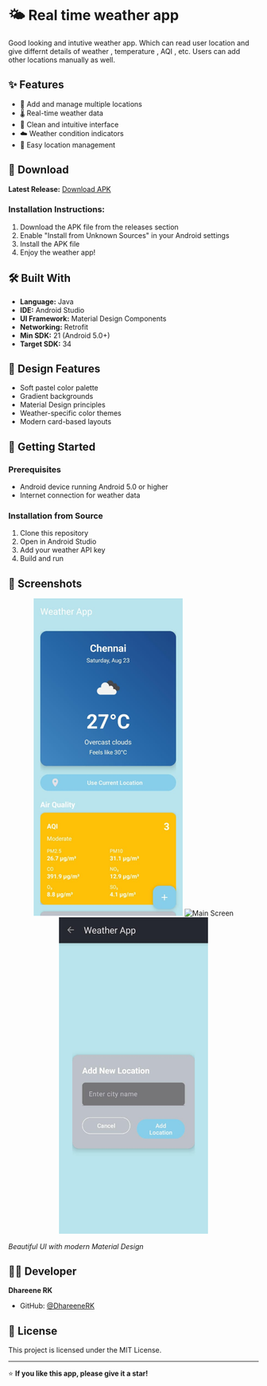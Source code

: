 # 🌤️ Real time weather app

Good looking and intutive weather app. Which can read user location and give differnt details of weather , temperature , AQI , etc. Users can add other locations manually as well.

## ✨ Features

- 📍 Add and manage multiple locations
- 🌡️ Real-time weather data
- 📱 Clean and intuitive interface
- ☁️ Weather condition indicators
- 🔄 Easy location management

## 📱 Download

**Latest Release:** [Download APK](https://github.com/DhareeneRK/Weather-App/releases/latest)

### Installation Instructions:
1. Download the APK file from the releases section
2. Enable "Install from Unknown Sources" in your Android settings
3. Install the APK file
4. Enjoy the weather app!

## 🛠️ Built With

- **Language:** Java
- **IDE:** Android Studio
- **UI Framework:** Material Design Components
- **Networking:** Retrofit
- **Min SDK:** 21 (Android 5.0+)
- **Target SDK:** 34

## 🎨 Design Features

- Soft pastel color palette
- Gradient backgrounds
- Material Design principles
- Weather-specific color themes
- Modern card-based layouts

## 🚀 Getting Started

### Prerequisites
- Android device running Android 5.0 or higher
- Internet connection for weather data

### Installation from Source
1. Clone this repository
2. Open in Android Studio
3. Add your weather API key
4. Build and run

## 📱 Screenshots

<div align="center">
  <img src="screenshots/main_screen.jpeg" alt="Main Screen" width="300"/>
  <img src="screenshots/weather_deatils.jpeg" alt="Main Screen" width="300"/>
  <img src="screenshots/location_search.jpeg" alt="Location Search" width="300"/>
</div>

*Beautiful UI with modern Material Design*

## 👨‍💻 Developer

**Dhareene RK**
- GitHub: [@DhareeneRK](https://github.com/DhareeneRK)

## 📄 License

This project is licensed under the MIT License.

---

⭐ **If you like this app, please give it a star!**
